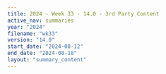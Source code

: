 ```yaml
---
title: 2024 - Week 33 - 14.0 - 3rd Party Content
active_nav: summaries
year: "2024"
filename: "wk33"
version: "14.0"
start_date: "2024-08-12"
end_date: "2024-08-18"
layout: "summary_content"
---
```

